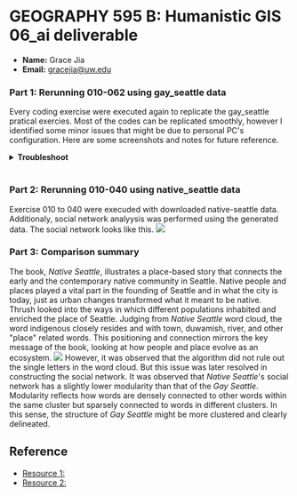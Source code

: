 # GEOGRAPHY 595 B: Humanistic GIS 06_ai deliverable

- **Name:** Grace Jia
- **Email:** gracejia@uw.edu

### Part 1: Rerunning 010-062 using gay_seattle data
Every coding exercise were executed again to replicate the gay_seattle pratical exercies. Most of the codes can be replicated smoothly, however I identified some minor issues that might be due to personal PC's configuration. Here are some screenshots and notes for future reference.
<details>
  <summary><b>Troubleshoot</b></summary>

1. [package installation](https://github.com/gracejia513/06_ai_deliverable/blob/main/Troubleshoot01.png?raw=true) The extra package spacy can be downloaded using !python -m spacy download en_core_web_sm

2. [drive mount](https://github.com/gracejia513/06_ai_deliverable/blob/main/Troubleshoot02.png?raw=true) It is better to mount to personal Google drive than that of using UW's email

3. [missing font](https://github.com/gracejia513/06_ai_deliverable/blob/main/Troubleshoot03.png?raw=true) verdana.ttf was missing in the asset. 

</details>
<br/>

### Part 2: Rerunning 010-040 using native_seattle data
Exercise 010 to 040 were execuded with downloaded native-seattle data. Additionaly, social network analyysis was performed using the generated data.
The social network looks like this.
![](https://github.com/gracejia513/06_ai_deliverable/blob/main/native_seattle_gephi.png)


### Part 3: Comparison summary
The book, *Native Seattle*, illustrates a place-based story that connects the early and the contemporary native community in Seattle. Native people and places played a vital part in the founding of Seattle and in what the city is today, just as urban changes transformed what it meant to be native. Thrush looked into the ways in which different populations inhabited and enriched the place of Seattle. Judging from *Native Seattle* word cloud, the word indigenous closely resides and with town, duwamish, river, and other "place" related words. This positioning and connection mirrors the key message of the book, looking at how people and place evolve as an ecosystem. 
![](https://github.com/gracejia513/06_ai_deliverable/blob/main/img/native-seattle.png)
However, it was observed that the algorithm did not rule out the single letters in the word cloud. But this issue was later resolved in constructing the social network. It was observed that *Native Seattle*'s social network has a slightly lower modularity than that of the *Gay Seattle*. Modularity reflects how words are densely connected to other words within the same cluster but sparsely connected to words in different clusters. In this sense, the structure of *Gay Seattle* might be more clustered and clearly delineated. 


## Reference
- [Resource 1:](https://github.com/jakobzhao/geog595/tree/master/06_ai)
- [Resource 2:](https://www.goodreads.com/book/show/562626.Native_Seattle)

